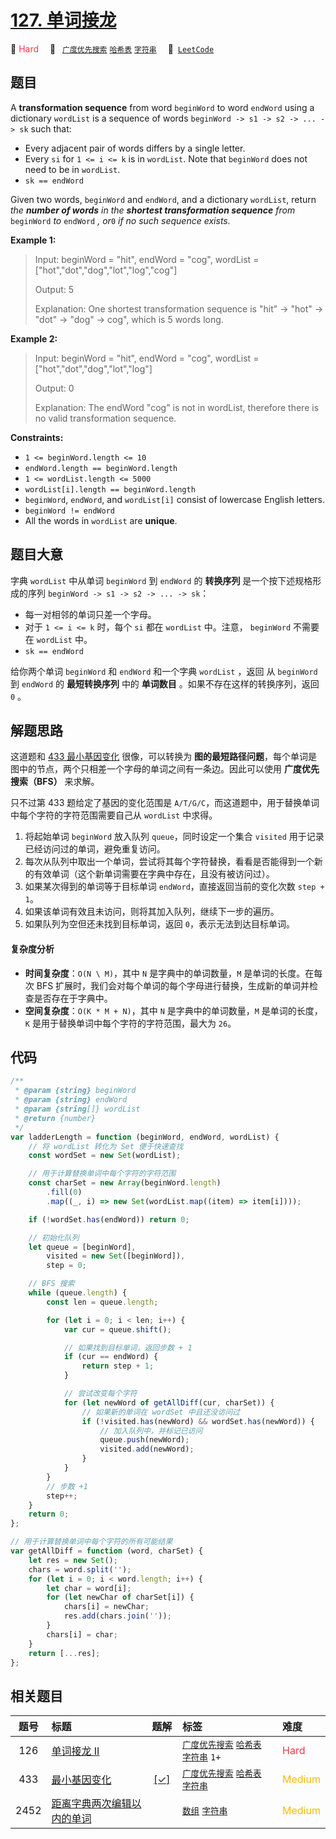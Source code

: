 # [127. 单词接龙](https://leetcode.com/problems/word-ladder)

🔴 <font color=#ff334b>Hard</font>&emsp; 🔖&ensp; [`广度优先搜索`](/outline/tag/breadth-first-search.md) [`哈希表`](/outline/tag/hash-table.md) [`字符串`](/outline/tag/string.md)&emsp; 🔗&ensp;[`LeetCode`](https://leetcode.com/problems/word-ladder)

## 题目

A **transformation sequence** from word `beginWord` to word `endWord` using a
dictionary `wordList` is a sequence of words `beginWord -> s1 -> s2 -> ... ->
sk` such that:

- Every adjacent pair of words differs by a single letter.
- Every `si` for `1 <= i <= k` is in `wordList`. Note that `beginWord` does not need to be in `wordList`.
- `sk == endWord`

Given two words, `beginWord` and `endWord`, and a dictionary `wordList`,
return _the **number of words** in the **shortest transformation sequence**
from_ `beginWord` _to_ `endWord` _, or_`0` _if no such sequence exists._

**Example 1:**

> Input: beginWord = "hit", endWord = "cog", wordList = ["hot","dot","dog","lot","log","cog"]
>
> Output: 5
>
> Explanation: One shortest transformation sequence is "hit" -> "hot" -> "dot" -> "dog" -> cog", which is 5 words long.

**Example 2:**

> Input: beginWord = "hit", endWord = "cog", wordList = ["hot","dot","dog","lot","log"]
>
> Output: 0
>
> Explanation: The endWord "cog" is not in wordList, therefore there is no valid transformation sequence.

**Constraints:**

- `1 <= beginWord.length <= 10`
- `endWord.length == beginWord.length`
- `1 <= wordList.length <= 5000`
- `wordList[i].length == beginWord.length`
- `beginWord`, `endWord`, and `wordList[i]` consist of lowercase English letters.
- `beginWord != endWord`
- All the words in `wordList` are **unique**.

## 题目大意

字典 `wordList` 中从单词 `beginWord` 到 `endWord` 的 **转换序列** 是一个按下述规格形成的序列 `beginWord -> s1 -> s2 -> ... -> sk`：

- 每一对相邻的单词只差一个字母。
- 对于 `1 <= i <= k` 时，每个 `si` 都在 `wordList` 中。注意， `beginWord` 不需要在 `wordList` 中。
- `sk == endWord`

给你两个单词 `beginWord` 和 `endWord` 和一个字典 `wordList` ，返回 从 `beginWord` 到 `endWord` 的 **最短转换序列** 中的 **单词数目** 。如果不存在这样的转换序列，返回 `0` 。

## 解题思路

这道题和 [433 最小基因变化](./0433.md) 很像，可以转换为 **图的最短路径问题**，每个单词是图中的节点，两个只相差一个字母的单词之间有一条边。因此可以使用 **广度优先搜索（BFS）** 来求解。

只不过第 433 题给定了基因的变化范围是 `A/T/G/C`，而这道题中，用于替换单词中每个字符的字符范围需要自己从 `wordList` 中求得。

1. 将起始单词 `beginWord` 放入队列 `queue`，同时设定一个集合 `visited` 用于记录已经访问过的单词，避免重复访问。
2. 每次从队列中取出一个单词，尝试将其每个字符替换，看看是否能得到一个新的有效单词（这个新单词需要在字典中存在，且没有被访问过）。
3. 如果某次得到的单词等于目标单词 `endWord`，直接返回当前的变化次数 `step + 1`。
4. 如果该单词有效且未访问，则将其加入队列，继续下一步的遍历。
5. 如果队列为空但还未找到目标单词，返回 `0`，表示无法到达目标单词。

#### 复杂度分析

- **时间复杂度**：`O(N \ M)`，其中 `N` 是字典中的单词数量，`M` 是单词的长度。在每次 BFS 扩展时，我们会对每个单词的每个字母进行替换，生成新的单词并检查是否存在于字典中。
- **空间复杂度**：`O(K * M + N)`，其中 `N` 是字典中的单词数量，`M` 是单词的长度，`K` 是用于替换单词中每个字符的字符范围，最大为 `26`。

## 代码

```javascript
/**
 * @param {string} beginWord
 * @param {string} endWord
 * @param {string[]} wordList
 * @return {number}
 */
var ladderLength = function (beginWord, endWord, wordList) {
	// 将 wordList 转化为 Set 便于快速查找
	const wordSet = new Set(wordList);

	// 用于计算替换单词中每个字符的字符范围
	const charSet = new Array(beginWord.length)
		.fill(0)
		.map((_, i) => new Set(wordList.map((item) => item[i])));

	if (!wordSet.has(endWord)) return 0;

	// 初始化队列
	let queue = [beginWord],
		visited = new Set([beginWord]),
		step = 0;

	// BFS 搜索
	while (queue.length) {
		const len = queue.length;

		for (let i = 0; i < len; i++) {
			var cur = queue.shift();

			// 如果找到目标单词，返回步数 + 1
			if (cur == endWord) {
				return step + 1;
			}

			// 尝试改变每个字符
			for (let newWord of getAllDiff(cur, charSet)) {
				// 如果新的单词在 wordSet 中且还没访问过
				if (!visited.has(newWord) && wordSet.has(newWord)) {
					// 加入队列中，并标记已访问
					queue.push(newWord);
					visited.add(newWord);
				}
			}
		}
		// 步数 +1
		step++;
	}
	return 0;
};

// 用于计算替换单词中每个字符的所有可能结果
var getAllDiff = function (word, charSet) {
	let res = new Set();
	chars = word.split('');
	for (let i = 0; i < word.length; i++) {
		let char = word[i];
		for (let newChar of charSet[i]) {
			chars[i] = newChar;
			res.add(chars.join(''));
		}
		chars[i] = char;
	}
	return [...res];
};
```

## 相关题目

<!-- prettier-ignore -->
| 题号 | 标题 | 题解 | 标签 | 难度 |
| :------: | :------ | :------: | :------ | :------ |
| 126 | [单词接龙 II](https://leetcode.com/problems/word-ladder-ii) |  |  [`广度优先搜索`](/outline/tag/breadth-first-search.md) [`哈希表`](/outline/tag/hash-table.md) [`字符串`](/outline/tag/string.md) `1+` | <font color=#ff334b>Hard</font> |
| 433 | [最小基因变化](https://leetcode.com/problems/minimum-genetic-mutation) | [[✓]](/problem/0433) |  [`广度优先搜索`](/outline/tag/breadth-first-search.md) [`哈希表`](/outline/tag/hash-table.md) [`字符串`](/outline/tag/string.md) | <font color=#ffb800>Medium</font> |
| 2452 | [距离字典两次编辑以内的单词](https://leetcode.com/problems/words-within-two-edits-of-dictionary) |  |  [`数组`](/outline/tag/array.md) [`字符串`](/outline/tag/string.md) | <font color=#ffb800>Medium</font> |

<style>
.blue {
    background-color: #096dd9;
    padding: 0.25rem 0.5rem;
    margin: 0;
    font-size: 0.85em;
    border-radius: 3px;
    color: white;
    font-weight: 500;
}
table th:first-of-type { width: 10%; }
table th:nth-of-type(2) { width: 35%; }
table th:nth-of-type(3) { width: 10%; }
table th:nth-of-type(4) { width: 35%; }
table th:nth-of-type(5) { width: 10%; }
</style>
